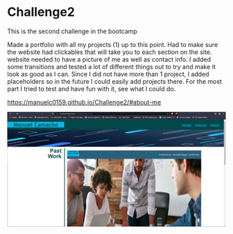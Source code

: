 # Challenge2
This is the second challenge in the bootcamp

Made a portfolio with all my projects (1) up to this point. Had to make sure the website had clickables that will take you to each section on the site. website needed to have a picture of me as well as contact info. I added some transitions and tested a lot of different things out to try and make it look as good as I can. Since I did not have more than 1 project, I added placeholders so in the future I could easily add projects there. For the most part I tried to test and have fun with it, see what I could do.

https://manuelc0159.github.io/Challenge2/#about-me

![pictureOfProject](./assests/Images/project2.png)
